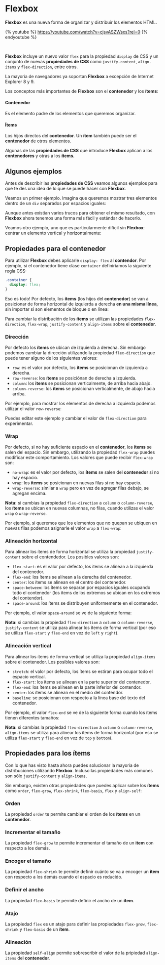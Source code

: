 # Flexbox

**Flexbox** es una nueva forma de organizar y distribuir los elementos HTML.

{% youtube %} https://youtube.com/watch?v=cjsvASZWsxs?rel=0 {% endyoutube %}

<br>

**Flexbox** incluye un nuevo valor `flex` para la propiedad `display` de CSS y un conjunto de nuevas **propiedades de CSS** como `justify-content`, `align-items` y `flex-direction`, entre otros.

La mayoría de navegadores ya soportan **Flexbox** a excepción de Internet Explorer 8 y 9.

Los conceptos más importantes de **Flexbox** son el **contenedor** y los **ítems**:

#### Contenedor

Es el elemento padre de los elementos que queremos organizar.

#### Ítems

Los hijos directos del **contenedor**. Un **ítem** también puede ser el **contenedor** de otros elementos.

Algunas de las **propiedades de CSS** que introduce **Flexbox** aplican a los **contenedores** y otras a los **ítems**.

## Algunos ejemplos

Antes de describir las **propiedades de CSS** veamos algunos ejemplos para que te des una idea de lo que se puede hacer con **Flexbox**.

Veamos un primer ejemplo. Imagína que queremos mostrar tres elementos dentro de un `div` separados por espacios iguales:
<br>

[](codepen://germanescobar/opZxBp)

Aunque antes existían varios trucos para obtener el mismo resultado, con **Flexbox** ahora tenemos una forma más fácil y estándar de hacerlo.

Veamos otro ejemplo, uno que es particularmente difícil sin **Flexbox**: centrar un elemento vertical y horizontalmente:

[](codepen://germanescobar/KZWQxV)

## Propiedades para el contenedor

Para utilizar **Flexbox** debes aplicarle `display: flex` al **contendor**. Por ejemplo, si el contenedor tiene clase `container` definiríamos la siguiente regla CSS:

```css
.container {
  display: flex;
}
```

Eso es todo! Por defecto, los **ítems** (los hijos del **contenedor**) se van a posicionar de forma horizontal de izquierda a derecha **en una misma línea**, sin importar si son elementos de bloque o en línea:

[](codepen://germanescobar/PEpQLr)

Para cambiar la distribución de los **ítems** se utilizan las propiedades `flex-direction`, `flex-wrap`, `justify-content` y `align-items` sobre el **contenedor**.

### Dirección

Por defecto los **ítems** se ubican de izquierda a derecha. Sin embargo podemos cambiar la dirección utilizando la propiedad `flex-direction` que puede tener alguno de los siguientes valores:

* `row`: es el valor por defecto, los **ítems** se posicionan de izquierda a derecha.
* `row-reverse`: los **ítems** se posiciónan de derecha a izquierda.
* `column`: los **items** se posicionan verticalmente, de arriba hacia abajo.
* `column-reverse`: los **ítems** se posicionan verticalmente, de abajo hacia arriba.

Por ejemplo, para mostrar los elementos de derecha a izquierda podemos utilizar el valor `row-reverse`:

[](codepen://germanescobar/xpqWZz)

Puedes editar este ejemplo y cambiar el valor de `flex-direction` para experimentar.

### Wrap

Por defecto, si no hay suficiente espacio en el **contenedor**, los **ítems** se salen del espacio. Sin embargo, utilizando la propiedad `flex-wrap` puedes modificar este comportamiento. Los valores que puede recibir `flex-wrap` son:

* `no-wrap`: es el valor por defecto, los **ítems** se salen del **contenedor** si no hay espacio.
* `wrap`: los **ítems** se posicionan en nuevas filas si no hay espacio.
* `wrap-reverse`: similar a `wrap` pero en vez de agregar filas debajo, se agregan encima.

**Nota:** si cambias la propiedad `flex-direction` a `column` o  `column-reverse`, los **ítems** se ubican en nuevas columnas, no filas, cuando utilizas el valor `wrap` o `wrap-reverse`.

Por ejemplo, si queremos que los elementos que no quepan se ubiquen en nuevas filas podemos asignarle el valor `wrap` a `flex-wrap`:
<br>
[](codepen://germanescobar/rpydLp)

### Alineación horizontal

Para alinear los ítems de forma horizontal se utiliza la propiedad `justify-content` sobre el contendedor. Los posibles valores son:

* `flex-start`: es el valor por defecto, los items se alínean a la izquierda del contenedor.
* `flex-end`: los ítems se alínean a la derecha del contenedor.
* `center`: los ítems se alínean en el centro del contenedor.
* `space-between`: los ítems se separan por espacios iguales ocupando todo el contenedor (los ítems de los extremos se ubican en los extremos del contendor).
* `space-around`: los ítems se distribuyen uniformemente en el contenedor.

Por ejemplo, el valor `space-around` se ve de la siguiente forma:

[](codepen://germanescobar/vpxzJy)

**Nota:** si cambias la propiedad `flex-direction` a `column` o `column-reverse`, `justify-content` se utiliza para alinear los ítems de forma vertical (por eso se utiliza `flex-start` y `flex-end` en vez de `left` y `right`).

### Alineación vertical

Para alinear los ítems de forma vertical se utiliza la propiedad `align-items` sobre el contenedor. Los posibles valores son:

* `stretch`: el valor por defecto, los ítems se estiran para ocupar todo el espacio vertical.
* `flex-start`: los ítems se alínean en la parte superior del contenedor.
* `flex-end`: los ítems se alínean en la parte inferior del contendor.
* `center`: los ítems se alínean en el medio del contendor.
* `baseline`: se posicionan con respecto a la línea base del texto del contenedor.

Por ejemplo, el valor `flex-end` se ve de la siguiente forma cuando los ítems tienen diferentes tamaños:

[](codepen://germanescobar/xpqaXb)

**Nota:** si cambias la propiedad `flex-direction` a `column` o `column-reverse`, `align-items` se utiliza para alinear los ítems de forma horizontal (por eso se utiliza `flex-start` y `flex-end` en vez de `top` y `bottom`).

## Propiedades para los ítems

Con lo que has visto hasta ahora puedes solucionar la mayoría de distribuciones utilizando **Flexbox**. Incluso las propiedades más comunes son sólo `justify-content` y `align-items`.

Sin embargo, existen otras propiedades que puedes aplicar sobre los **ítems** como `order`, `flex-grow`, `flex-shrink`, `flex-basis`, `flex` y `align-self`:

### Orden

La propiedad `order` te permite cambiar el orden de los **ítems** en un **contenedor**.

### Incrementar el tamaño

La propiedad `flex-grow` te permite incrementar el tamaño de un **item** con respecto a los demás.

### Encoger el tamaño

La propiedad `flex-shrink` te permite definir cuánto se va a encoger un **ítem** con respecto a los demás cuando el espacio es reducido.

### Definir el ancho

La propiedad `flex-basis` te permite definir el ancho de un **ítem**.

### Atajo

La propiedad `flex` es un atajo para definir las propiedades `flex-grow`, `flex-shrink` y `flex-basis` de un **ítem**.

### Alineación

La propiedad `self-align` permite sobrescribir el valor de la pripiedad `align-items` del **contenedor**.
